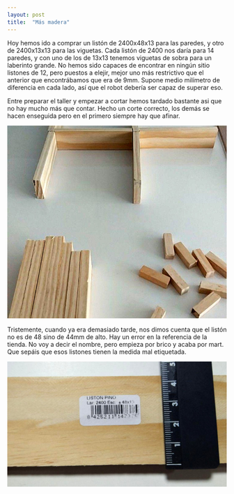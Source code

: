 ```yaml
---
layout: post
title:  "Más madera"
---
```


Hoy hemos ido a comprar un listón de 2400x48x13 para las paredes, y otro de 2400x13x13 para
las viguetas. Cada listón de 2400 nos daría para 14 paredes, y con uno de los de 13x13 tenemos
viguetas de sobra para un laberinto grande. No hemos sido capaces de encontrar en ningún sitio
listones de 12, pero puestos a elejir, mejor uno más restrictivo que el anterior que encontrábamos
que era de 9mm. Supone medio milímetro de diferencia en cada lado, así que el robot debería 
ser capaz de superar eso.

Entre preparar el taller y empezar a cortar hemos tardado bastante asi que no hay mucho más que
contar. Hecho un corte correcto, los demás se hacen enseguida pero en el primero siempre hay que
afinar.

![madera](../assets/2019-02-27-madera.jpg)

Tristemente, cuando ya era demasiado tarde, nos dimos cuenta que el listón no es de 48 sino
de 44mm de alto. Hay un error en la referencia de la tienda. No voy a decir el nombre, pero
empieza por brico y acaba por mart. Que sepáis que esos listones tienen la medida mal etiquetada.

![madera](../assets/2019-02-27-liston.jpg)
